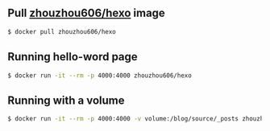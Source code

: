 
## Pull [zhouzhou606/hexo](https://hub.docker.com/r/zhouzhou606/hexo/) image 

``` bash
$ docker pull zhouzhou606/hexo
```
## Running hello-word page
``` bash
$ docker run -it --rm -p 4000:4000 zhouzhou606/hexo
```
## Running with a volume
``` bash
$ docker run -it --rm -p 4000:4000 -v volume:/blog/source/_posts zhouzhou606/hexo
```
